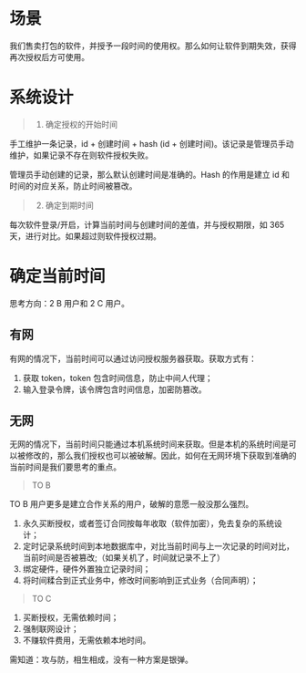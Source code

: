 
# 场景

我们售卖打包的软件，并授予一段时间的使用权。那么如何让软件到期失效，获得再次授权后方可使用。

# 系统设计

> 1. 确定授权的开始时间

手工维护一条记录，id + 创建时间 + hash (id + 创建时间)。该记录是管理员手动维护，如果记录不存在则软件授权失败。

管理员手动创建的记录，那么默认创建时间是准确的。Hash 的作用是建立 id 和时间的对应关系，防止时间被篡改。

> 2. 确定到期时间

每次软件登录/开启，计算当前时间与创建时间的差值，并与授权期限，如 365 天，进行对比。如果超过则软件授权过期。

# 确定当前时间

思考方向：2 B 用户和 2 C 用户。

## 有网

有网的情况下，当前时间可以通过访问授权服务器获取。获取方式有：

1. 获取 token，token 包含时间信息，防止中间人代理；
2. 输入登录令牌，该令牌包含时间信息，加密防篡改。

## 无网

无网的情况下，当前时间只能通过本机系统时间来获取。但是本机的系统时间是可以被修改的，那么我们授权也可以被破解。因此，如何在无网环境下获取到准确的当前时间是我们要思考的重点。


> TO B

TO B 用户更多是建立合作关系的用户，破解的意愿一般没那么强烈。

1. 永久买断授权，或者签订合同按每年收取（软件加密），免去复杂的系统设计；
2. 定时记录系统时间到本地数据库中，对比当前时间与上一次记录的时间对比，当前时间是否被篡改;（如果关机了，时间就记录不上了）
3. 绑定硬件，硬件外置独立记录时间；
4. 将时间糅合到正式业务中，修改时间影响到正式业务（合同声明）；


> TO C

1. 买断授权，无需依赖时间；
2. 强制联网设计；
3. 不赚软件费用，无需依赖本地时间。


需知道：攻与防，相生相成，没有一种方案是银弹。